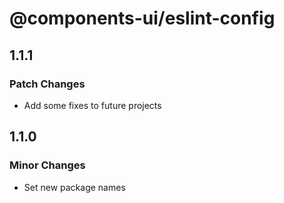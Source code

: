 # @components-ui/eslint-config

## 1.1.1

### Patch Changes

- Add some fixes to future projects

## 1.1.0

### Minor Changes

- Set new package names
